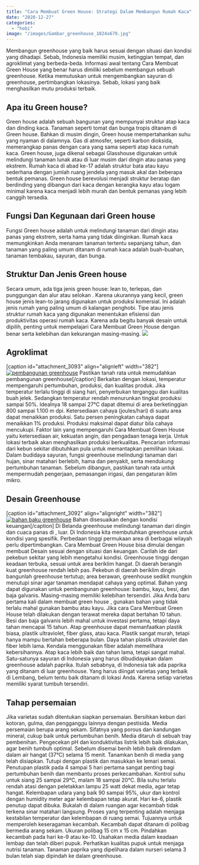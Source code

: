 ```yaml
---
title: "Cara Membuat Green House: Strategi Dalam Membangun Rumah Kaca"
date: "2020-12-27"
categories: 
  - "hobi"
image: "/images/Gambar_greenhouse_1024x679.jpg"
---
```


Membangun greenhouse yang baik harus sesuai dengan situasi dan kondisi yang dihadapi. Sebab, Indonesia memiliki musim, ketinggian tempat, dan agroklimat yang berbeda-beda. Informasi awal tentang Cara Membuat Green House yang benar harus dimiliki sebelum membangun sebuah greenhouse. Ketika memutuskan untuk mengembangkan sayuran di greenhouse, pertimbangkan lokasinya. Sebab, lokasi yang baik menghasilkan mutu produksi terbaik.

## Apa itu Green house?

Green house adalah sebuah bangunan yang mempunyai struktur atap kaca dan dinding kaca. Tanaman seperti tomat dan bunga tropis ditanam di Green house. Bahkan di musim dingin, Green house mempertahankan suhu yang nyaman di dalamnya. Gas di atmosfer, seperti karbon dioksida, memerangkap panas dengan cara yang sama seperti atap kaca rumah kaca. Green house, juga dikenal sebagai Glasshouse digunakan untuk melindungi tanaman lunak atau di luar musim dari dingin atau panas yang ekstrem. Rumah kaca di abad ke-17 adalah struktur bata atau kayu sederhana dengan jumlah ruang jendela yang masuk akal dan beberapa bentuk pemanas. Green house berevolusi menjadi struktur beratap dan berdinding yang dibangun dari kaca dengan kerangka kayu atau logam minimal karena kaca menjadi lebih murah dan bentuk pemanas yang lebih canggih tersedia.

## Fungsi Dan Kegunaan dari Green house

Fungsi Green house adalah untuk melindungi tanaman dari dingin atau panas yang ekstrem, serta hama yang tidak diinginkan. Rumah kaca memungkinkan Anda menanam tanaman tertentu sepanjang tahun, dan tanaman yang paling umum ditanam di rumah kaca adalah buah-buahan, tanaman tembakau, sayuran, dan bunga.

## Struktur Dan Jenis Green house

Secara umum, ada tiga jenis green house: lean to, terlepas, dan punggungan dan alur atau selokan . Karena ukurannya yang kecil, green house jenis lean-to jarang digunakan untuk produksi komersial. Ini adalah jenis rumah yang paling umum di kalangan penghobi. Tipe atau jenis struktur rumah kaca yang digunakan menentukan efisiensi dan produktivitas operasi rumah kaca. Karena ada begitu banyak desain untuk dipilih, penting untuk mempelajari Cara Membuat Green House dengan benar serta kelebihan dan kekurangan masing-masing. ![](/images/struct1.gif)

## Agroklimat

\[caption id="attachment\_3093" align="alignleft" width="382"\][![pembangunan greenhouse](/images/Gambar_greenhouse2_954x768.jpg)](http://localhost/mitra/wp-content/uploads/2020/12/Gambar_greenhouse2_954x768.jpg) Pastikan tanah rata untuk memudahkan pembangunan greenhouse\[/caption\] Berkaitan dengan lokasi, temperatur mempengaruhi pertumbuhan, produksi, dan kualitas produk. Jika temperatur terlalu tinggi di siang hari, penyerbukan terganggu dan kualitas buah jelek. Sedangkan temperatur rendah menurunkan tingkat produksi sampai 50%. Idealnya 18 sampai 27°C dapat ditemui di area berketinggian 800 sampai 1.100 m dpi. Ketersediaan cahaya (joules/hari) di suatu area dapat menaikkan produksi. Satu persen peningkatan cahaya dapat menaikkan 1% produksi. Produksi maksimal dapat diatur bila cahaya mencukupi. Faktor lain yang mempengaruhi Cara Membuat Green House yaitu ketersediaan air, kekuatan angin, dan pengadaan tenaga kerja. Untuk lokasi terbaik akan menghasilkan produksi berkualitas. Pencarian informasi dari kebun sekitar dibutuhkan pula untuk memantapkan pemilihan lokasi. Dalam budidaya sayuran, fungsi greenhouse melindungi tanaman dari hujan, sinar matahari berlebih, hama dan penyakit, serta mendukung pertumbuhan tanaman. Sebelum dibangun, pastikan tanah rata untuk mempermudah pengerjaan, pemasangan irigasi, dan pengaturan iklim mikro.

## Desain Greenhouse

\[caption id="attachment\_3092" align="alignright" width="382"\][![bahan baku greenhouse](/images/Gambar_greenhouse1_1024x750.jpg)](http://localhost/mitra/wp-content/uploads/2020/12/Gambar_greenhouse1_1024x750.jpg) Bahan disesuaikan dengan kondisi keuangan\[/caption\] Di Belanda greenhouse melindungi tanaman dari dingin dan cuaca panas di , luar. Di Indonesia kita membutuhkan greenhouse untuk kondisi yang spesifik. Perbedaan tinggi permukaan area di berbagai wilayah perlu dipertimbangkan. Cara Membuat Green House bisa dimulai dengan membuat Desain sesuai dengan situasi dan keuangan. Carilah ide dari pekebun sekitar yang lebih mengetahui kondisi. Greenhouse tinggi dengan keadaan terbuka, sesuai untuk area beriklim hangat. Di daerah berangin kuat greenhouse rendah lebih pas. Pekebun di daerah beriklim dingin bangunlah greenhouse tertutup; area berawan, greenhouse sedikit mungkin menutupi sinar agar tanaman mendapat cahaya yang optimal. Bahan yang dapat digunakan untuk pembangunan greenhouse: bambu, kayu, besi, dan baja galvanis. Masing-masing memiliki kelebihan tersendiri. Jika Anda baru pertama kali dalam membuat green house , gunakan bahan yang tidak terlalu mahal gunakan bambu atau kayu. Jika cara Cara Membuat Green House telah dilakukan dengan terawat mereka dapat bertahan 10 tahun. Besi dan baja galvanis lebih mahal untuk investasi pertama, tetapi daya tahan mencapai 15 tahun. Atap greenhouse dapat memanfaatkan plastik biasa, plastik ultraviolet, fiber glass, atau kaca. Plastik sangat murah, tetapi hanya mampu bertahan beberapa bulan. Daya tahan plastik ultraviolet dan fiber lebih lama. Kendala menggunakan fiber adalah memelihara kebersihannya. Atap kaca lebih baik dan tahan lama, tetapi sangat mahal. Satu-satunya sayuran di Indonesia yang harus dibudidayakan dalam greenhouse adalah paprika. Itulah sebabnya, di Indonesia tak ada paprika yang ditanam di luar greenhouse. Yang harus diingat varietas yang terbaik di Lembang, belum tentu baik ditanam di lokasi Anda. Karena setiap varietas memiliki syarat tumbuh tersendiri.

## Tahap persemaian

Jika varietas sudah ditentukan siapkan persemaian. Bersihkan kebun dari kotoran, gulma, dan pengganggu lainnya dengan pestisida. Media persemaian berupa arang sekam. Sifatnya yang porous dan kandungan mineral, cukup baik untuk pertumbuhan benih. Media ditaruh di sebuah tray pembenihan. Pengecekan pH dan konduktivitas listrik lebih baik dilakukan, agar benih tumbuh optimal. Sebelum disemai benih lebih baik direndam dalam air hangat (37°C) selama 15 menit. Tanamkan benih di media yang telah disiapkan. Tutupi dengan plastik dan masukkan ke lemari semai. Penutupan plastik pada 4 sampai 5 hari pertama sangat penting bagi pertumbuhan benih dan membantu proses perkecambahan. Kontrol suhu untuk siang 25 sampai 29°C, malam 18 sampai 20°C. Bila suhu terlalu rendah atasi dengan peletakkan lampu 25 watt dekat media, agar tetap hangat. Kelembapan udara yang baik 90 sampai 95%, ukur dan kontrol dengan humidity meter agar kelembapan tetap akurat. Hari ke-6, plastik penutup dapat dibuka. Bukalah di dalam ruangan agar kecambah tidak terkena sinar matahari langsung. Proses yang terpenting adalah menjaga kestabilan temperatur dan kelembapan di ruang semai. Tujuannya untuk memperoleh keseragaman kecambah. Kecambah dapat ditanam di polibag bermedia arang sekam. Ukuran polibag 15 cm x 15 cm. Pindahkan kecambah pada hari ke-9 atau ke-10. Usahakan media dalam keadaan lembap dan telah diberi pupuk. Perhatikan kualitas pupuk untuk menjaga nutrisi tanaman. Tanaman paprika yang dipelihara dalam nurseri selama 3 bulan telah siap dipindah ke dalam greenhouse.
